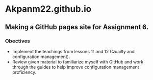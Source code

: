 # Akpanm22.github.io
## Making a GitHub pages site for Assignment 6.

### Obectives
* Implement the teachings from lessons 11 and 12 (Quailty and configuration management).
* Review given material to familiarize myself with GitHub and work through the guides to help improve configuration management proficiency.
